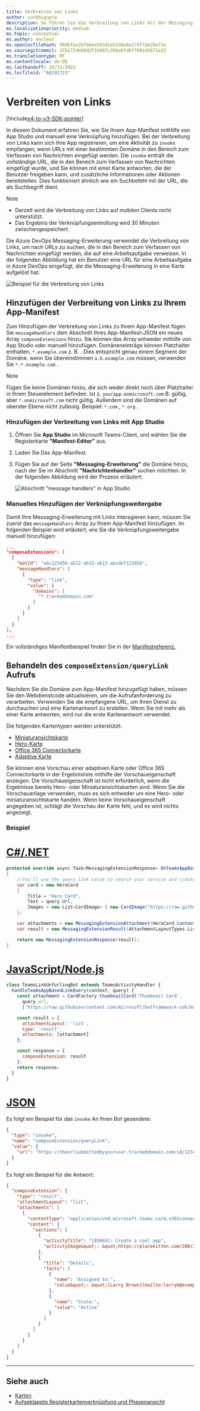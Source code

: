 ```yaml
---
title: Verbreiten von Links
author: surbhigupta
description: So führen Sie die Verbreitung von Links mit der Messaging-Erweiterung in einer Microsoft Teams-App durch.
ms.localizationpriority: medium
ms.topic: conceptual
ms.author: anclear
ms.openlocfilehash: 99dbfaa2bf66ee50341e52d4e8a274f7ab20a73e
ms.sourcegitcommit: 37b1724bb0d2f1b087c356e0fd0ff80145671e22
ms.translationtype: MT
ms.contentlocale: de-DE
ms.lasthandoff: 10/13/2021
ms.locfileid: "60291723"
---
```

# <a name="link-unfurling"></a>Verbreiten von Links

[!include[v4-to-v3-SDK-pointer](~/includes/v4-to-v3-pointer-me.md)]

In diesem Dokument erfahren Sie, wie Sie Ihrem App-Manifest mitHilfe von App Studio und manuell eine Verknüpfung hinzufügen. Bei der Verbreitung von Links kann sich Ihre App registrieren, um eine Aktivität zu `invoke` empfangen, wenn URLs mit einer bestimmten Domäne in den Bereich zum Verfassen von Nachrichten eingefügt werden. Die `invoke` enthält die vollständige URL, die in den Bereich zum Verfassen von Nachrichten eingefügt wurde, und Sie können mit einer Karte antworten, die der Benutzer freigeben kann, und zusätzliche Informationen oder Aktionen bereitstellen. Dies funktioniert ähnlich wie ein Suchbefehl mit der URL, die als Suchbegriff dient.

> [!NOTE]
> * Derzeit wird die Verbreitung von Links auf mobilen Clients nicht unterstützt.
> * Das Ergebnis der Verknüpfungsentrollung wird 30 Minuten zwischengespeichert.

Die Azure DevOps Messaging-Erweiterung verwendet die Verbreitung von Links, um nach URLs zu suchen, die in den Bereich zum Verfassen von Nachrichten eingefügt werden, die auf eine Arbeitsaufgabe verweisen. In der folgenden Abbildung hat ein Benutzer eine URL für eine Arbeitsaufgabe in Azure DevOps eingefügt, die die Messaging-Erweiterung in eine Karte aufgelöst hat:

![Beispiel für die Verbreitung von Links](~/assets/images/compose-extensions/messagingextensions_linkunfurling.png)

## <a name="add-link-unfurling-to-your-app-manifest"></a>Hinzufügen der Verbreitung von Links zu Ihrem App-Manifest

Zum Hinzufügen der Verbreitung von Links zu Ihrem App-Manifest fügen Sie `messageHandlers` dem Abschnitt Ihres App-Manifest-JSON ein neues Array `composeExtensions` hinzu. Sie können das Array entweder mithilfe von App Studio oder manuell hinzufügen. Domäneneinträge können Platzhalter enthalten, `*.example.com` z. B. . Dies entspricht genau einem Segment der Domäne. wenn Sie übereinstimmen `a.b.example.com` müssen, verwenden Sie `*.*.example.com` .

> [!NOTE]
> Fügen Sie keine Domänen hinzu, die sich weder direkt noch über Platzhalter in Ihrem Steuerelement befinden. Ist z. `yourapp.onmicrosoft.com` B. gültig, aber `*.onmicrosoft.com` nicht gültig. Außerdem sind die Domänen auf oberster Ebene nicht zulässig. Beispiel: `*.com` , `*.org` .

### <a name="add-link-unfurling-using-app-studio"></a>Hinzufügen der Verbreitung von Links mit App Studio

1. Öffnen Sie **App Studio** im Microsoft Teams-Client, und wählen Sie die Registerkarte **"Manifest-Editor"** aus.
1. Laden Sie Das App-Manifest.
1. Fügen Sie auf der Seite **"Messaging-Erweiterung"** die Domäne hinzu, nach der Sie im Abschnitt **"Nachrichtenhandler"** suchen möchten. In der folgenden Abbildung wird der Prozess erläutert:

    ![Abschnitt "message handlers" in App Studio](~/assets/images/link-unfurling.png)
    
### <a name="add-link-unfurling-manually"></a>Manuelles Hinzufügen der Verknüpfungsweitergabe

Damit Ihre Messaging-Erweiterung mit Links interagieren kann, müssen Sie zuerst das `messageHandlers` Array zu Ihrem App-Manifest hinzufügen. Im folgenden Beispiel wird erläutert, wie Sie die Verknüpfungsweitergabe manuell hinzufügen: 


```json
...
"composeExtensions": [
  {
    "botId": "abc123456-ab12-ab12-ab12-abcdef123456",
    "messageHandlers": [
      {
        "type": "link",
        "value": {
          "domains": [
            "*.trackeddomain.com"
          ]
        }
      }
    ]
  }
],
...
```

Ein vollständiges Manifestbeispiel finden Sie in der [Manifestreferenz.](~/resources/schema/manifest-schema.md)

## <a name="handle-the-composeextensionquerylink-invoke"></a>Behandeln des `composeExtension/queryLink` Aufrufs

Nachdem Sie die Domäne zum App-Manifest hinzugefügt haben, müssen Sie den Webdienstcode aktualisieren, um die Aufrufanforderung zu verarbeiten. Verwenden Sie die empfangene URL, um Ihren Dienst zu durchsuchen und eine Kartenantwort zu erstellen. Wenn Sie mit mehr als einer Karte antworten, wird nur die erste Kartenantwort verwendet.

Die folgenden Kartentypen werden unterstützt:

* [Miniaturansichtskarte](~/task-modules-and-cards/cards/cards-reference.md#thumbnail-card)
* [Hero-Karte](~/task-modules-and-cards/cards/cards-reference.md#hero-card)
* [Office 365 Connectorkarte](~/task-modules-and-cards/cards/cards-reference.md#office-365-connector-card)
* [Adaptive Karte](~/task-modules-and-cards/cards/cards-reference.md#adaptive-card)

Sie können eine Vorschau einer adaptiven Karte oder Office 365 Connectorkarte in der Ergebnisliste mithilfe der Vorschaueigenschaft anzeigen. Die Vorschaueigenschaft ist nicht erforderlich, wenn die Ergebnisse bereits Hero- oder Miniaturansichtskarten sind. Wenn Sie die Vorschauanlage verwenden, muss es sich entweder um eine Hero- oder miniaturansichtskarte handeln. Wenn keine Vorschaueigenschaft angegeben ist, schlägt die Vorschau der Karte fehl, und es wird nichts angezeigt.

### <a name="example"></a>Beispiel

# <a name="cnet"></a>[C#/.NET](#tab/dotnet)

```csharp
protected override async Task<MessagingExtensionResponse> OnTeamsAppBasedLinkQueryAsync(ITurnContext<IInvokeActivity> turnContext, AppBasedLinkQuery query, CancellationToken cancellationToken)
{
    //You'll use the query.link value to search your service and create a card response
    var card = new HeroCard
    {
        Title = "Hero Card",
        Text = query.Url,
        Images = new List<CardImage> { new CardImage("https://raw.githubusercontent.com/microsoft/botframework-sdk/master/icon.png") },
    };

    var attachments = new MessagingExtensionAttachment(HeroCard.ContentType, null, card);
    var result = new MessagingExtensionResult(AttachmentLayoutTypes.List, "result", new[] { attachments }, null, "test unfurl");

    return new MessagingExtensionResponse(result);
}
```

# <a name="javascriptnodejs"></a>[JavaScript/Node.js](#tab/javascript)

```javascript
class TeamsLinkUnfurlingBot extends TeamsActivityHandler {
  handleTeamsAppBasedLinkQuery(context, query) {
    const attachment = CardFactory.thumbnailCard('Thumbnail Card',
      query.url,
      ['https://raw.githubusercontent.com/microsoft/botframework-sdk/master/icon.png']);

    const result = {
      attachmentLayout: 'list',
      type: 'result',
      attachments: [attachment]
    };

    const response = {
      composeExtension: result
    };
    return response;
  }
}
```

# <a name="json"></a>[JSON](#tab/json)

Es folgt ein Beispiel für das `invoke` An Ihren Bot gesendete:

```json
{
  "type": "invoke",
  "name": "composeExtension/queryLink",
  "value": {
    "url": "https://theurlsubmittedbyyouruser.trackeddomain.com/id/1234"
  }
}
```

Es folgt ein Beispiel für die Antwort:

```json
{
  "composeExtension": {
    "type": "result",
    "attachmentLayout": "list",
    "attachments": [
      {
        "contentType": "application/vnd.microsoft.teams.card.o365connector",
        "content": {
          "sections": [
            {
              "activityTitle": "[85069]: Create a cool app",
              "activityImage&quot;: &quot;https://placekitten.com/200/200"
            },
            {
              "title": "Details",
              "facts": [
                {
                  "name": "Assigned to:",
                  "value&quot;: &quot;[Larry Brown](mailto:larryb@example.com)"
                },
                {
                  "name": "State:",
                  "value": "Active"
                }
              ]
            }
          ]
        }
      }
    ]
  }
}
```

* * *

## <a name="see-also"></a>Siehe auch 

* [Karten](~/task-modules-and-cards/what-are-cards.md)
* [Aufgeklappte Registerkartenverknüpfung und Phasenansicht](~/tabs/tabs-link-unfurling.md)
